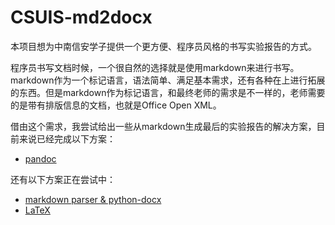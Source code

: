 # CSUIS-md2docx

本项目想为中南信安学子提供一个更方便、程序员风格的书写实验报告的方式。

程序员书写文档时候，一个很自然的选择就是使用markdown来进行书写。markdown作为一个标记语言，语法简单、满足基本需求，还有各种在上进行拓展的东西。但是markdown作为标记语言，和最终老师的需求是不一样的，老师需要的是带有排版信息的文档，也就是Office Open XML。

借由这个需求，我尝试给出一些从markdown生成最后的实验报告的解决方案，目前来说已经完成以下方案：

- [pandoc](./pandoc/README.md)

还有以下方案正在尝试中：

- [markdown parser & python-docx](./parse/README.md)
- [LaTeX](./latex/README.md)
